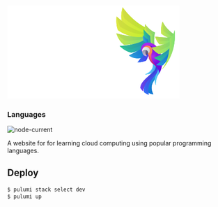 
![Tech Squawks](https://raw.githubusercontent.com/MichaelStott/tech-squawks/main/logo.svg?token=AF62KLA75TZPIPW3YNB4RKLAOEKNE)

### Languages

![node-current](https://img.shields.io/node/v/no)

A website for for learning cloud computing using popular programming languages.

## Deploy

```
$ pulumi stack select dev
$ pulumi up
```

